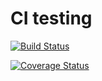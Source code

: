 # CI testing

[![Build Status](https://travis-ci.org/rjchallis/test.svg?branch=master)](https://travis-ci.org/rjchallis/test)

[![Coverage Status](https://coveralls.io/repos/github/rjchallis/test/badge.svg?branch=master)](https://coveralls.io/github/rjchallis/test?branch=master)
